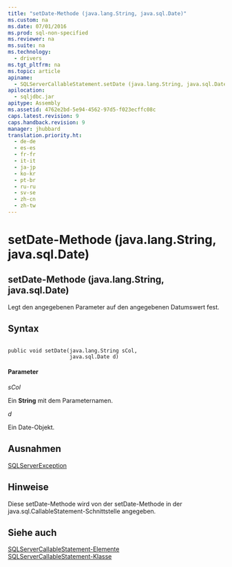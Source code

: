```yaml
---
title: "setDate-Methode (java.lang.String, java.sql.Date)"
ms.custom: na
ms.date: 07/01/2016
ms.prod: sql-non-specified
ms.reviewer: na
ms.suite: na
ms.technology: 
  - drivers
ms.tgt_pltfrm: na
ms.topic: article
apiname: 
  - SQLServerCallableStatement.setDate (java.lang.String, java.sql.Date)
apilocation: 
  - sqljdbc.jar
apitype: Assembly
ms.assetid: 4762e2bd-5e94-4562-97d5-f023ecffc08c
caps.latest.revision: 9
caps.handback.revision: 9
manager: jhubbard
translation.priority.ht: 
  - de-de
  - es-es
  - fr-fr
  - it-it
  - ja-jp
  - ko-kr
  - pt-br
  - ru-ru
  - sv-se
  - zh-cn
  - zh-tw
---
```

# setDate-Methode (java.lang.String, java.sql.Date)
    
## setDate\-Methode \(java.lang.String, java.sql.Date\)  
 Legt den angegebenen Parameter auf den angegebenen Datumswert fest.  
  
## Syntax  
  
```  
  
public void setDate(java.lang.String sCol,  
                    java.sql.Date d)  
```  
  
#### Parameter  
 *sCol*  
  
 Ein **String** mit dem Parameternamen.  
  
 *d*  
  
 Ein Date\-Objekt.  
  
## Ausnahmen  
 [SQLServerException](../content/SQLServerException-Class.md)  
  
## Hinweise  
 Diese setDate\-Methode wird von der setDate\-Methode in der java.sql.CallableStatement\-Schnittstelle angegeben.  
  
## Siehe auch  
 [SQLServerCallableStatement-Elemente](../content/SQLServerCallableStatement-Members.md)   
 [SQLServerCallableStatement-Klasse](../content/SQLServerCallableStatement-Class.md)  
  
  
